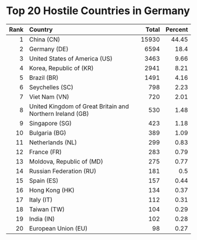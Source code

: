 # Top 20 Hostile Countries in Germany

| Rank | Country | Total | Percent |
| ---: | :------ | ----: | ------: |
| 1 | China (CN) | 15930 | 44.45 |
| 2 | Germany (DE) | 6594 | 18.4 |
| 3 | United States of America (US) | 3463 | 9.66 |
| 4 | Korea, Republic of (KR) | 2941 | 8.21 |
| 5 | Brazil (BR) | 1491 | 4.16 |
| 6 | Seychelles (SC) | 798 | 2.23 |
| 7 | Viet Nam (VN) | 720 | 2.01 |
| 8 | United Kingdom of Great Britain and Northern Ireland (GB) | 530 | 1.48 |
| 9 | Singapore (SG) | 423 | 1.18 |
| 10 | Bulgaria (BG) | 389 | 1.09 |
| 11 | Netherlands (NL) | 299 | 0.83 |
| 12 | France (FR) | 283 | 0.79 |
| 13 | Moldova, Republic of (MD) | 275 | 0.77 |
| 14 | Russian Federation (RU) | 181 | 0.5 |
| 15 | Spain (ES) | 157 | 0.44 |
| 16 | Hong Kong (HK) | 134 | 0.37 |
| 17 | Italy (IT) | 112 | 0.31 |
| 18 | Taiwan (TW) | 104 | 0.29 |
| 19 | India (IN) | 102 | 0.28 |
| 20 | European Union (EU) | 98 | 0.27 |
